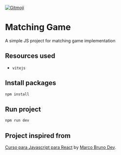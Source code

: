 <a href="https://gitmoji.dev">
  <img src="https://img.shields.io/badge/gitmoji-%20😜%20😍-FFDD67.svg?style=flat-square" alt="Gitmoji">
</a>
<br>

# Matching Game

A simple JS project for matching game implementation

## Resources used
- `vitejs`


## Install packages

```bash
npm install
```

## Run project

```bash
npm run dev
```

## Project inspired from
[Curso para Javascript para React](https://www.youtube.com/watch?v=aUDgoPsrPNg&list=PLirko8T4cEmzWZVn_ZKQbfDOuCnSZJ4va) by [Marco Bruno Dev](https://www.youtube.com/c/MarcoBrunoDev).